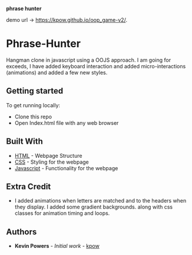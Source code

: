 **phrase hunter**

demo url -> https://kpow.github.io/oop_game-v2/.

# Phrase-Hunter

Hangman clone in javascript using a OOJS approach. I am going for exceeds, I have added keyboard interaction and added micro-interactions (animations) and added a few new styles.

## Getting started

To get running locally:

- Clone this repo
- Open Index.html file with any web browser

## Built With

* [HTML](https://developer.mozilla.org/en-US/docs/Web/Guide/HTML/HTML5) - Webpage Structure
* [CSS](https://developer.mozilla.org/en-US/docs/Web/CSS) - Styling for the webpage
* [Javascript](https://developer.mozilla.org/en-US/docs/Web/JavaScript) - Functionality for the webpage

## Extra Credit


- I added animations when letters are matched and to the headers when they display. I added some gradient backgrounds. along with css classes for animation timing and loops.

## Authors

* **Kevin Powers** - *Initial work* - [kpow](https://github.com/kpow)
